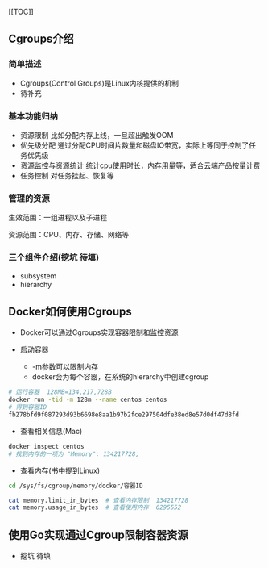 [[TOC]]

## Cgroups介绍

### 简单描述

- Cgroups(Control Groups)是Linux内核提供的机制
- 待补充

### 基本功能归纳

- 资源限制 比如分配内存上线，一旦超出触发OOM
- 优先级分配 通过分配CPU时间片数量和磁盘IO带宽，实际上等同于控制了任务优先级
- 资源监控与资源统计 统计cpu使用时长，内存用量等，适合云端产品按量计费
- 任务控制 对任务挂起、恢复等

### 管理的资源

生效范围：一组进程以及子进程

资源范围：CPU、内存、存储、网络等

### 三个组件介绍(挖坑 待填)

- subsystem
- hierarchy

## Docker如何使用Cgroups

- Docker可以通过Cgroups实现容器限制和监控资源

- 启动容器
  - -m参数可以限制内存
  - docker会为每个容器，在系统的hierarchy中创建cgroup

```bash
# 运行容器  128MB=134,217,728B
docker run -tid -m 128m --name centos centos
# 得到容器ID
fb278bfd9f087293d93b6698e8aa1b97b2fce297504dfe38ed8e57d0df47d8fd
```

- 查看相关信息(Mac)

```bash
docker inspect centos
# 找到内存的一项为 "Memory": 134217728,
```

- 查看内存(书中提到Linux)

```bash
cd /sys/fs/cgroup/memory/docker/容器ID

cat memory.limit_in_bytes  # 查看内存限制  134217728
cat memory.usage_in_bytes  # 查看使用内存  6295552
```

## 使用Go实现通过Cgroup限制容器资源

- 挖坑 待填
